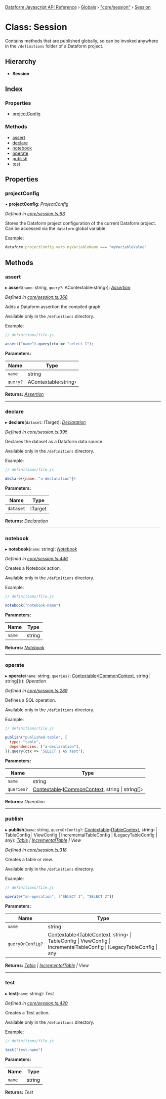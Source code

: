 [Dataform Javascript API Reference](../README.md) › [Globals](../globals.md) › ["core/session"](../modules/_core_session_.md) › [Session](_core_session_.session.md)

# Class: Session

Contains methods that are published globally, so can be invoked anywhere in the `/definitions`
folder of a Dataform project.

## Hierarchy

* **Session**

## Index

### Properties

* [projectConfig](_core_session_.session.md#projectconfig)

### Methods

* [assert](_core_session_.session.md#assert)
* [declare](_core_session_.session.md#declare)
* [notebook](_core_session_.session.md#notebook)
* [operate](_core_session_.session.md#operate)
* [publish](_core_session_.session.md#publish)
* [test](_core_session_.session.md#test)

## Properties

###  projectConfig

• **projectConfig**: *ProjectConfig*

*Defined in [core/session.ts:63](https://github.com/dataform-co/dataform/blob/c51d616a/core/session.ts#L63)*

Stores the Dataform project configuration of the current Dataform project. Can be accessed via
the `dataform` global variable.

Example:

```js
dataform.projectConfig.vars.myVariableName === "myVariableValue"
```

## Methods

###  assert

▸ **assert**(`name`: string, `query?`: AContextable‹string›): *[Assertion](_core_actions_assertion_.assertion.md)*

*Defined in [core/session.ts:368](https://github.com/dataform-co/dataform/blob/c51d616a/core/session.ts#L368)*

Adds a Dataform assertion the compiled graph.

Available only in the `/definitions` directory.

Example:
```js
// definitions/file.js

assert("name").query(ctx => "select 1");
```

<!-- TODO(ekrekr): safely allow passing of config blocks as the second argument, similar to
publish. -->

**Parameters:**

Name | Type |
------ | ------ |
`name` | string |
`query?` | AContextable‹string› |

**Returns:** *[Assertion](_core_actions_assertion_.assertion.md)*

___

###  declare

▸ **declare**(`dataset`: ITarget): *[Declaration](_core_actions_declaration_.declaration.md)*

*Defined in [core/session.ts:395](https://github.com/dataform-co/dataform/blob/c51d616a/core/session.ts#L395)*

Declares the dataset as a Dataform data source.

Available only in the `/definitions` directory.

Example:
```js
// definitions/file.js

declare({name: "a-declaration"})
```

<!-- TODO(ekrekr): safely allow passing of config blocks as the second argument, similar to
publish. -->

**Parameters:**

Name | Type |
------ | ------ |
`dataset` | ITarget |

**Returns:** *[Declaration](_core_actions_declaration_.declaration.md)*

___

###  notebook

▸ **notebook**(`name`: string): *[Notebook](_core_actions_notebook_.notebook.md)*

*Defined in [core/session.ts:446](https://github.com/dataform-co/dataform/blob/c51d616a/core/session.ts#L446)*

Creates a Notebook action.

Available only in the `/definitions` directory.

Example:
```js
// definitions/file.js

notebook("notebook-name")
```

<!-- TODO(ekrekr): safely allow passing of config blocks as the second argument, similar to
publish. -->
<!-- TODO(ekrekr): add tests for this method -->

**Parameters:**

Name | Type |
------ | ------ |
`name` | string |

**Returns:** *[Notebook](_core_actions_notebook_.notebook.md)*

___

###  operate

▸ **operate**(`name`: string, `queries?`: [Contextable](../modules/_core_common_.md#contextable)‹[ICommonContext](../interfaces/_core_common_.icommoncontext.md), string | string[]›): *Operation*

*Defined in [core/session.ts:289](https://github.com/dataform-co/dataform/blob/c51d616a/core/session.ts#L289)*

Defines a SQL operation.

Available only in the `/definitions` directory.

Example:

```js
// definitions/file.js

publish("published-table", {
  type: "table",
  dependencies: ["a-declaration"],
}).query(ctx => "SELECT 1 AS test");
```

**Parameters:**

Name | Type |
------ | ------ |
`name` | string |
`queries?` | [Contextable](../modules/_core_common_.md#contextable)‹[ICommonContext](../interfaces/_core_common_.icommoncontext.md), string &#124; string[]› |

**Returns:** *Operation*

___

###  publish

▸ **publish**(`name`: string, `queryOrConfig?`: [Contextable](../modules/_core_common_.md#contextable)‹[ITableContext](../interfaces/_core_actions_index_.itablecontext.md), string› | TableConfig | ViewConfig | IncrementalTableConfig | ILegacyTableConfig | any): *[Table](_core_actions_table_.table.md) | [IncrementalTable](_core_actions_incremental_table_.incrementaltable.md) | View*

*Defined in [core/session.ts:318](https://github.com/dataform-co/dataform/blob/c51d616a/core/session.ts#L318)*

Creates a table or view.

Available only in the `/definitions` directory.

Example:

```js
// definitions/file.js

operate("an-operation", ["SELECT 1", "SELECT 2"])
```

**Parameters:**

Name | Type |
------ | ------ |
`name` | string |
`queryOrConfig?` | [Contextable](../modules/_core_common_.md#contextable)‹[ITableContext](../interfaces/_core_actions_index_.itablecontext.md), string› &#124; TableConfig &#124; ViewConfig &#124; IncrementalTableConfig &#124; ILegacyTableConfig &#124; any |

**Returns:** *[Table](_core_actions_table_.table.md) | [IncrementalTable](_core_actions_incremental_table_.incrementaltable.md) | View*

___

###  test

▸ **test**(`name`: string): *Test*

*Defined in [core/session.ts:420](https://github.com/dataform-co/dataform/blob/c51d616a/core/session.ts#L420)*

Creates a Test action.

Available only in the `/definitions` directory.

Example:
```js
// definitions/file.js

test("test-name")
```

<!-- TODO(ekrekr): safely allow passing of config blocks as the second argument, similar to
publish. -->
<!-- TODO(ekrekr): add tests for this method -->

**Parameters:**

Name | Type |
------ | ------ |
`name` | string |

**Returns:** *Test*
